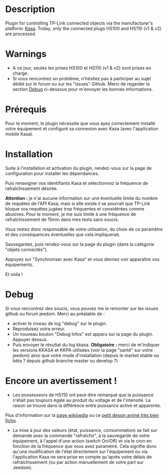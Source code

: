 Description
===

Plugin for controlling TP-Link connected objects via the manufacturer's platform: [Kasa](https://www.tp-link.com/us/kasa-smart/kasa.html).
Today, only the connected plugs HS100 and HS110 (v1 & v2) are processed.

Warnings
===

-   A ce jour, seules les prises HS100 et HS110 (v1 & v2) sont prises en charge.
-   Si vous rencontrez un problème, n'hésitez pas à participer au sujet dédié sur le forum ou sur les "issues" Github.
    Merci de regarder la section [Debug](#Debug) ci-dessous pour m'envoyer les bonnes informations.

Prérequis
===
Pour le moment, le plugin nécessite que vous ayez correctement installé votre
équipement et configuré sa connexion avec Kasa (avec l'application mobile Kasa).


Installation
===
Suite à l'installation et activation du plugin, rendez-vous sur la page de configuration pour installer les dépendances.

Puis renseigner vos identifiants Kasa et sélectionnez la fréquence de rafraîchissement désirée.

**Attention :** je n'ai aucune information sur une éventuelle limite du nombre de requêtes de l'API Kasa, mais si elle existe il se pourrait que TP-Link bloque vos requêtes jugées trop fréquentes et considérées comme abusives.
Pour le moment, je me suis limité à une fréquence de rafraîchissement de 15min dans mes tests sans soucis.

Vous restez donc responsable de votre utilisation, du choix de ce paramètre et des conséquences éventuelles que cela impliquerait.

Sauvegardez, puis rendez-vous sur la page du plugin (dans la catégorie "objets
connectés").

Appuyez sur "Synchroniser avec Kasa" et vous devriez voir apparaître vos équipements.

Et voila !

Debug
===
Si vous rencontrez des soucis, vous pouvez me le remonter sur les issues github ou forum jeedom.
Merci au préalable de :
* activer le niveau de log "debug" sur le plugin.
* Reproduisez votre erreur.
* Un nouveau bouton "Debug Infos" est apparu sur la page du plugin. Appuyer dessus.
* Puis envoyer le résultat du log kkasa.
**Obligatoire :** merci de m'indiquer les versions KKASA et KKPA utilisées (voir la page "santé" sur votre jeedom) ainsi que votre mode d'installation (depuis le market stable ou bêta ? depuis github branche master ou develop ?)

Encore un avertissement !
===
* Les possesseurs de HS110 ont peut-être remarqué que la puissance n'était pas toujours égale au produit du voltage et de l'intensité. La raison se trouve dans la différence entre puissance active et apparente.

Plus d'information sur la [page wikipedia](https://fr.wikipedia.org/wiki/Puissance_en_r%C3%A9gime_alternatif) ou ce [petit dessin animé très bien fichu](https://www.youtube.com/watch?v=IURKavCBUkE).

* La mise à jour des valeurs (état, puissance, consommation) se fait sur demande
avec la commande "rafraîchir", à la sauvegarde de votre équipement, à l'appel
d'une action (switch On/Off) et via le cron en fonction de la fréquence que vous avez paramétré.
Cela signifie donc qu'une modification de l'état directement sur l'équipement
ou via l'application Kasa ne sera prise en compte qu'après votre délais de rafraîchissement (ou par action
manuellement de votre part sur Jeedom).
